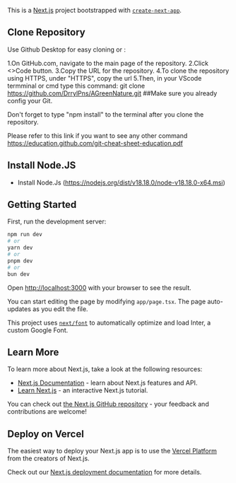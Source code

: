 This is a [Next.js](https://nextjs.org/) project bootstrapped with [`create-next-app`](https://github.com/vercel/next.js/tree/canary/packages/create-next-app).

## Clone Repository

Use Github Desktop for easy cloning or :

1.On GitHub.com, navigate to the main page of the repository.
2.Click <>Code button.
3.Copy the URL for the repository.
4.To clone the repository using HTTPS, under "HTTPS", copy the url
5.Then, in your VScode termminal or cmd type this command: git clone https://github.com/DrrylPns/AGreenNature.git ##Make sure you already config your Git.

Don't forget to type "npm install" to the terminal after you clone the repository.

Please refer to this link if you want to see any other command https://education.github.com/git-cheat-sheet-education.pdf

## Install Node.JS

- Install Node.Js (https://nodejs.org/dist/v18.18.0/node-v18.18.0-x64.msi)

## Getting Started

First, run the development server:

```bash
npm run dev
# or
yarn dev
# or
pnpm dev
# or
bun dev
```

Open [http://localhost:3000](http://localhost:3000) with your browser to see the result.

You can start editing the page by modifying `app/page.tsx`. The page auto-updates as you edit the file.

This project uses [`next/font`](https://nextjs.org/docs/basic-features/font-optimization) to automatically optimize and load Inter, a custom Google Font.

## Learn More

To learn more about Next.js, take a look at the following resources:

- [Next.js Documentation](https://nextjs.org/docs) - learn about Next.js features and API.
- [Learn Next.js](https://nextjs.org/learn) - an interactive Next.js tutorial.

You can check out [the Next.js GitHub repository](https://github.com/vercel/next.js/) - your feedback and contributions are welcome!

## Deploy on Vercel

The easiest way to deploy your Next.js app is to use the [Vercel Platform](https://vercel.com/new?utm_medium=default-template&filter=next.js&utm_source=create-next-app&utm_campaign=create-next-app-readme) from the creators of Next.js.

Check out our [Next.js deployment documentation](https://nextjs.org/docs/deployment) for more details.
